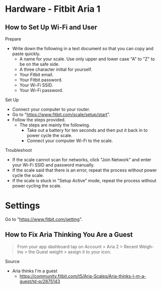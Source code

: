 # Hardware - Fitbit Aria 1

## How to Set Up Wi-Fi and User

Prepare 

- Write down the following in a text document so that you can copy and paste quickly.
  - A name for your scale. Use only upper and lower case "A" to "Z" to be on the safe side. 
  - A three character initial for yourself.
  - Your Fitbit email.
  - Your Fitbit password.
  - Your Wi-Fi SSID.
  - Your Wi-Fi password.

Set Up

- Connect your computer to your router.
- Go to "https://www.fitbit.com/scale/setup/start".
- Follow the steps provided.
  - The steps are mainly the following. 
    - Take out a battery for ten seconds and then put it back in to power cycle the scale.
    - Connect your computer Wi-Fi to the scale.

Troubleshoot

- If the scale cannot scan for networks, click "Join Network" and enter your Wi-Fi SSID and password manually.
- If the scale said that there is an error, repeat the process without power cycle the scale.
- If the scale is stuck in "Setup Active" mode, repeat the process without power cycling the scale.

# Settings

Go to "https://www.fitbit.com/setting".

## How to Fix Aria Thinking You Are a Guest

> From your app dashboard tap on Account > Aria 2 > Recent Weigh-Ins > the Guest weight > assign it to your icon.

Source

- Aria thinks I'm a guest
  - https://community.fitbit.com/t5/Aria-Scales/Aria-thinks-I-m-a-guest/td-p/2875143
